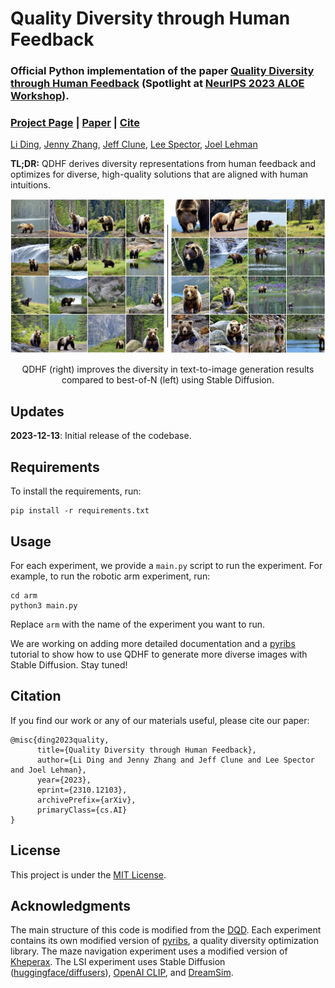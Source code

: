 # Quality Diversity through Human Feedback

### Official Python implementation of the paper [Quality Diversity through Human Feedback](https://arxiv.org/abs/2310.12103) (Spotlight at [NeurIPS 2023 ALOE Workshop](https://sites.google.com/view/aloe2023)).

### [Project Page](https://liding.info/qdhf/) | [Paper](https://arxiv.org/abs/2310.12103) | [Cite](#citation)
[Li Ding](https://liding.info/), [Jenny Zhang](https://www.jennyzhangzt.com/), [Jeff Clune](http://jeffclune.com/), [Lee Spector](https://lspector.github.io/), [Joel Lehman](http://joellehman.com/)

**TL;DR:** QDHF derives diversity representations from human feedback and optimizes for diverse, high-quality solutions that are aligned with human intuitions. 

![teaser](teaser.jpg)
<p align="center">
QDHF (right) improves the diversity in text-to-image generation results compared to best-of-N (left) using Stable Diffusion. 
</p>

## Updates
**2023-12-13**: Initial release of the codebase.

## Requirements

To install the requirements, run:
```
pip install -r requirements.txt
```

## Usage

For each experiment, we provide a `main.py` script to run the experiment. For example, to run the robotic arm experiment, run:
```
cd arm
python3 main.py
```
Replace `arm` with the name of the experiment you want to run.

We are working on adding more detailed documentation and a [pyribs](https://pyribs.org/) tutorial to show how to use QDHF to generate more diverse images with Stable Diffusion. Stay tuned!


<a name="citation"></a>
## Citation

If you find our work or any of our materials useful, please cite our paper:
```
@misc{ding2023quality,
      title={Quality Diversity through Human Feedback}, 
      author={Li Ding and Jenny Zhang and Jeff Clune and Lee Spector and Joel Lehman},
      year={2023},
      eprint={2310.12103},
      archivePrefix={arXiv},
      primaryClass={cs.AI}
}
```

## License
This project is under the [MIT License](LICENSE).


##  Acknowledgments
The main structure of this code is modified from the [DQD](https://github.com/icaros-usc/dqd/tree/main). Each experiment contains its own modified version of [pyribs](https://pyribs.org/), a quality diversity optimization library. The maze navigation experiment uses a modified version of [Kheperax](https://github.com/adaptive-intelligent-robotics/Kheperax). The LSI experiment uses Stable Diffusion ([huggingface/diffusers](https://github.com/huggingface/diffusers)), [OpenAI CLIP](https://github.com/openai/CLIP), and [DreamSim](https://github.com/ssundaram21/dreamsim).